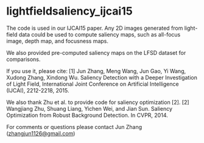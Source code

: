 # lightfieldsaliency_ijcai15

The code is used in our IJCAI15 paper.
Any 2D images generated from light-field data could be used to compute saliency maps, such as all-focus image, depth map, and focusness maps.

We also provided pre-computed saliency maps on the LFSD dataset for comparisons.

If you use it, please cite: 
[1] Jun Zhang, Meng Wang, Jun Gao, Yi Wang, Xudong Zhang, Xindong Wu. Saliency Detection with a Deeper Investigation of Light Field, International Joint Conference on Artificial Intelligence (IJCAI), 2212-2218, 2015.

We also thank Zhu et al. to provide code for saliency optimization [2].
[2]  Wangjiang Zhu, Shuang Liang, Yichen Wei, and Jian Sun. Saliency Optimization from Robust Background Detection. In CVPR, 2014.

For comments or questions please contact Jun Zhang (zhangjun1126@gmail.com)
